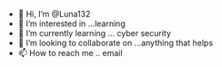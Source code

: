 - 👋 Hi, I’m @Luna132
- 👀 I’m interested in ...learning 
- 🌱 I’m currently learning ... cyber security 
- 💞️ I’m looking to collaborate on ...anything that helps
- 📫 How to reach me .. email 

<!---
Luna132/Luna132 is a ✨ special ✨ repository because its `README.md` (this file) appears on your GitHub profile.
You can click the Preview link to take a look at your changes.
--->
